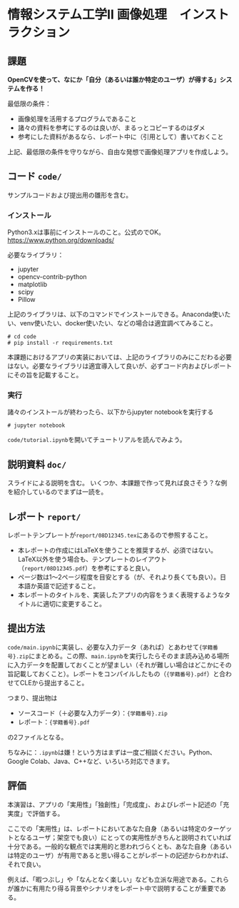 # 情報システム工学II 画像処理　インストラクション

## 課題
**OpenCVを使って、なにか「自分（あるいは誰か特定のユーザ）が得する」システムを作る！**

最低限の条件：
- 画像処理を活用するプログラムであること
- 諸々の資料を参考にするのは良いが、まるっとコピーするのはダメ
- 参考にした資料があるなら、レポート中に（引用として）書いておくこと

上記、最低限の条件を守りながら、自由な発想で画像処理アプリを作成しよう。

## コード `code/`

サンプルコードおよび提出用の雛形を含む。

### インストール
Python3.xは事前にインストールのこと。公式のでOK。
https://www.python.org/downloads/

必要なライブラリ：
- jupyter
- opencv-contrib-python
- matplotlib
- scipy
- Pillow

上記のライブラリは、以下のコマンドでインストールできる。Anaconda使いたい、venv使いたい、docker使いたい、などの場合は適宜調べてみること。
```
# cd code
# pip install -r requirements.txt
```

本課題におけるアプリの実装においては、上記のライブラリのみにこだわる必要はない。必要なライブラリは適宜導入して良いが、必ずコード内およびレポートにその旨を記載すること。

### 実行
諸々のインストールが終わったら、以下からjupyter notebookを実行する
```
# jupyter notebook
```
`code/tutorial.ipynb`を開いてチュートリアルを読んでみよう。

## 説明資料 `doc/`
スライドによる説明を含む。
いくつか、本課題で作って見れば良さそう？な例を紹介しているのでまずは一読を。

## レポート `report/`
レポートテンプレートが`report/08D12345.tex`にあるので参照すること。
- 本レポートの作成にはLaTeXを使うことを推奨するが、必須ではない。LaTeX以外を使う場合も、テンプレートのレイアウト（`report/08D12345.pdf`）を参考にすると良い。
- ページ数は1～2ページ程度を目安とする（が、それより長くても良い）。日本語か英語で記述すること。
- 本レポートのタイトルを、実装したアプリの内容をうまく表現するようなタイトルに適切に変更すること。


## 提出方法
`code/main.ipynb`に実装し、必要な入力データ（あれば）とあわせて`{学籍番号}.zip`にまとめる。この際、`main.ipynb`を実行したらそのまま読み込める場所に入力データを配置しておくことが望ましい（それが難しい場合はどこかにその旨記載しておくこと）。レポートをコンパイルしたもの（`{学籍番号}.pdf`）と合わせてCLEから提出すること。

つまり、提出物は

- ソースコード（＋必要な入力データ）：`{学籍番号}.zip`
- レポート：`{学籍番号}.pdf`

の2ファイルとなる。

ちなみに：`.ipynb`は嫌！という方はまずは一度ご相談ください。Python、Google Colab、Java、C++など、いろいろ対応できます。


## 評価
本演習は、アプリの「実用性」「独創性」「完成度」、およびレポート記述の「充実度」で評価する。

ここでの「実用性」は、レポートにおいてあなた自身（あるいは特定のターゲットとなるユーザ；架空でも良い）にとっての実用性がきちんと説明されていれば十分である。一般的な観点では実用的と思われづらくとも、あなた自身（あるいは特定のユーザ）が有用であると思い得ることがレポートの記述からわかれば、それで良い。

例えば、「暇つぶし」や「なんとなく楽しい」なども立派な用途である。これらが誰かに有用たり得る背景やシナリオをレポート中で説明することが重要である。